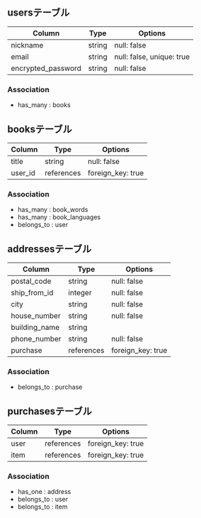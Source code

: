 ## usersテーブル
| Column             | Type   | Options                   |
| ------------------ | ------ | ------------------------- |
| nickname           | string | null: false               |
| email              | string | null: false, unique: true |
| encrypted_password | string | null: false               |


### Association
- has_many : books


## booksテーブル
| Column             | Type       | Options           |
| ------------------ | ---------- | ----------------- |
| title              | string     | null: false       |
| user_id            | references | foreign_key: true |

### Association
- has_many    : book_words
- has_many    : book_languages
- belongs_to : user


## addressesテーブル
| Column        | Type       | Options           |
| ------------- | ---------- | ----------------- |
| postal_code   | string     | null: false       |
| ship_from_id  | integer    | null: false       |
| city          | string     | null: false       |
| house_number  | string     | null: false       |
| building_name | string     |
| phone_number  | string     | null: false       |
| purchase      | references | foreign_key: true |

### Association
- belongs_to : purchase


## purchasesテーブル
| Column        | Type       | Options           |
| ------------- | ---------- | ----------------- |
| user          | references | foreign_key: true |
| item          | references | foreign_key: true |

### Association
- has_one    : address
- belongs_to : user
- belongs_to : item